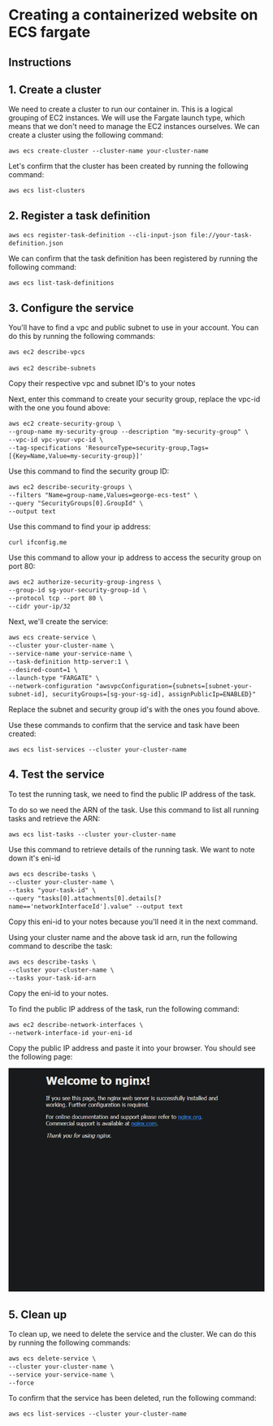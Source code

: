 # Creating a containerized website on ECS fargate
## Instructions

## 1. Create a cluster
We need to create a cluster to run our container in. This is a logical grouping of EC2 instances. We will use the Fargate launch type, which means that we don't need to manage the EC2 instances ourselves.
We can create a cluster using the following command:
```
aws ecs create-cluster --cluster-name your-cluster-name
```
Let's confirm that the cluster has been created by running the following command:
```
aws ecs list-clusters
```

## 2. Register a task definition
```
aws ecs register-task-definition --cli-input-json file://your-task-definition.json
```
We can confirm that the task definition has been registered by running the following command:
```
aws ecs list-task-definitions
```

## 3. Configure the service
You'll have to find a vpc and public subnet to use in your account. You can do this by running the following commands:
```
aws ec2 describe-vpcs

aws ec2 describe-subnets
```
Copy their respective vpc and subnet ID's to your notes

Next, enter this command to create your security group, replace the vpc-id with the one you found above:
```
aws ec2 create-security-group \
--group-name my-security-group --description "my-security-group" \
--vpc-id vpc-your-vpc-id \
--tag-specifications 'ResourceType=security-group,Tags=[{Key=Name,Value=my-security-group}]'
```

Use this command to find the security group ID:
```
aws ec2 describe-security-groups \
--filters "Name=group-name,Values=george-ecs-test" \
--query "SecurityGroups[0].GroupId" \
--output text
```
Use this command to find your ip address:
```
curl ifconfig.me
```

Use this command to allow your ip address to access the security group on port 80:
```
aws ec2 authorize-security-group-ingress \
--group-id sg-your-security-group-id \
--protocol tcp --port 80 \
--cidr your-ip/32
```

Next, we'll create the service:
```
aws ecs create-service \
--cluster your-cluster-name \
--service-name your-service-name \
--task-definition http-server:1 \
--desired-count=1 \
--launch-type "FARGATE" \
--network-configuration "awsvpcConfiguration={subnets=[subnet-your-subnet-id], securityGroups=[sg-your-sg-id], assignPublicIp=ENABLED}"
```
Replace the subnet and security group id's with the ones you found above.

Use these commands to confirm that the service and task have been created:
``` 
aws ecs list-services --cluster your-cluster-name
```

## 4. Test the service
To test the running task, we need to find the public IP address of the task.

To do so we need the ARN of the task. Use this command to list all running tasks and retrieve the ARN:

```
aws ecs list-tasks --cluster your-cluster-name
```

Use this command to retrieve details of the running task. We want to note down it's eni-id
```
aws ecs describe-tasks \
--cluster your-cluster-name \
--tasks "your-task-id" \
--query "tasks[0].attachments[0].details[?name=='networkInterfaceId'].value" --output text
```
Copy this eni-id to your notes because you'll need it in the next command.

Using your cluster name and the above task id arn, run the following command to describe the task:
```
aws ecs describe-tasks \
--cluster your-cluster-name \
--tasks your-task-id-arn
```
Copy the eni-id to your notes.

To find the public IP address of the task, run the following command:
```
aws ec2 describe-network-interfaces \
--network-interface-id your-eni-id
```
Copy the public IP address and paste it into your browser. You should see the following page:

![NGINX webpage](image.png)

## 5. Clean up
To clean up, we need to delete the service and the cluster. We can do this by running the following commands:
```
aws ecs delete-service \
--cluster your-cluster-name \
--service your-service-name \
--force
```
To confirm that the service has been deleted, run the following command:
```
aws ecs list-services --cluster your-cluster-name
```
